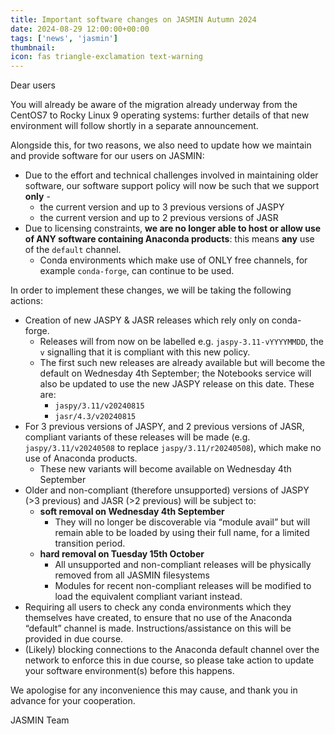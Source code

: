 ```yaml
---
title: Important software changes on JASMIN Autumn 2024
date: 2024-08-29 12:00:00+00:00
tags: ['news', 'jasmin']
thumbnail: 
icon: fas triangle-exclamation text-warning
---
```


Dear users

You will already be aware of the migration already underway from the CentOS7 to Rocky
Linux 9 operating systems: further details of that new environment will follow shortly
in a separate announcement.

Alongside this, for two reasons, we also need to update how we maintain and provide
software for our users on JASMIN:

- Due to the effort and technical challenges involved in maintaining older software, our software support policy will now be such that we support **only** -
  - the current version and up to 3 previous versions of JASPY
  - the current version and up to 2 previous versions of JASR
- Due to licensing constraints, **we are no longer able to host or allow use of ANY software containing Anaconda products**: this means **any** use of the `default` channel.
  - Conda environments which make use of ONLY free channels, for example `conda-forge`, can continue to be used.

In order to implement these changes, we will be taking the following actions:

- Creation of new JASPY & JASR releases which rely only on conda-forge.
  - Releases will from now on be labelled e.g. `jaspy-3.11-vYYYYMMDD`, the `v` signalling that it is compliant with this new policy.
  - The first such new releases are already available but will become the default on Wednesday 4th September; the Notebooks service will also be updated to use the new JASPY release on this date. These are:
    - `jaspy/3.11/v20240815`
    - `jasr/4.3/v20240815`
- For 3 previous versions of JASPY, and 2 previous versions of JASR, compliant variants of these releases will be made (e.g. `jaspy/3.11/v20240508` to replace `jaspy/3.11/r20240508`), which make no use of Anaconda products.
  - These new variants will become available on Wednesday 4th September
- Older and non-compliant (therefore unsupported) versions of JASPY (>3 previous) and JASR (>2 previous) will be subject to:
  - **soft removal on Wednesday 4th September**
    - They will no longer be discoverable via “module avail” but will remain able to be loaded by using their full name, for a limited transition period.
  - **hard removal on Tuesday 15th October**
    - All unsupported and non-compliant releases will be physically removed from all JASMIN filesystems
    - Modules for recent non-compliant releases will be modified to load the equivalent compliant variant instead.
- Requiring all users to check any conda environments which they themselves have created, to ensure that no use of the Anaconda “default” channel is made. Instructions/assistance on this will be provided in due course.
- (Likely) blocking connections to the Anaconda default channel over the network to enforce this in due course, so please take action to update your software environment(s) before this happens.

We apologise for any inconvenience this may cause, and thank you in advance for your cooperation.

JASMIN Team
